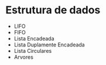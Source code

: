 # Estrutura de dados

- LIFO
- FIFO
- Lista Encadeada
- Lista Duplamente Encadeada
- Lista Circulares
- Arvores

